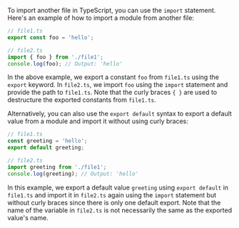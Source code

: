 To import another file in TypeScript, you can use the `import` statement. Here's an example of how to import a module from another file:

```typescript
// file1.ts
export const foo = 'hello';

// file2.ts
import { foo } from './file1';
console.log(foo); // Output: 'hello'
```

In the above example, we export a constant `foo` from `file1.ts` using the `export` keyword. In `file2.ts`, we import `foo` using the `import` statement and provide the path to `file1.ts`. Note that the curly braces `{ }` are used to destructure the exported constants from `file1.ts`.

Alternatively, you can also use the `export default` syntax to export a default value from a module and import it without using curly braces:

```typescript
// file1.ts
const greeting = 'hello';
export default greeting;

// file2.ts
import greeting from './file1';
console.log(greeting); // Output: 'hello'
```

In this example, we export a default value `greeting` using `export default` in `file1.ts` and import it in `file2.ts` again using the `import` statement but without curly braces since there is only one default export. Note that the name of the variable in `file2.ts` is not necessarily the same as the exported value's name.